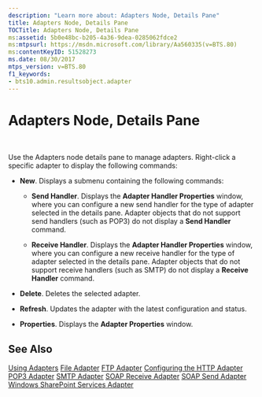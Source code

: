 ```yaml
---
description: "Learn more about: Adapters Node, Details Pane"
title: Adapters Node, Details Pane
TOCTitle: Adapters Node, Details Pane
ms:assetid: 5b0e48bc-b205-4a36-9dea-0285062fdce2
ms:mtpsurl: https://msdn.microsoft.com/library/Aa560335(v=BTS.80)
ms:contentKeyID: 51528273
ms.date: 08/30/2017
mtps_version: v=BTS.80
f1_keywords:
- bts10.admin.resultsobject.adapter
---
```


# Adapters Node, Details Pane

 

Use the Adapters node details pane to manage adapters. Right-click a specific adapter to display the following commands:

  - **New**. Displays a submenu containing the following commands:
    
      - **Send Handler**. Displays the **Adapter Handler Properties** window, where you can configure a new send handler for the type of adapter selected in the details pane. Adapter objects that do not support send handlers (such as POP3) do not display a **Send Handler** command.
    
      - **Receive Handler**. Displays the **Adapter Handler Properties** window, where you can configure a new receive handler for the type of adapter selected in the details pane. Adapter objects that do not support receive handlers (such as SMTP) do not display a **Receive Handler** command.

  - **Delete**. Deletes the selected adapter.

  - **Refresh**. Updates the adapter with the latest configuration and status.

  - **Properties**. Displays the **Adapter Properties** window.

## See Also

[Using Adapters](https://msdn.microsoft.com/library/aa578103\(v=bts.80\))  
[File Adapter](https://msdn.microsoft.com/library/aa561615\(v=bts.80\))  
[FTP Adapter](https://msdn.microsoft.com/library/aa561215\(v=bts.80\))  
[Configuring the HTTP Adapter](https://msdn.microsoft.com/library/aa560119\(v=bts.80\))  
[POP3 Adapter](https://msdn.microsoft.com/library/aa546737\(v=bts.80\))  
[SMTP Adapter](https://msdn.microsoft.com/library/aa578267\(v=bts.80\))  
[SOAP Receive Adapter](https://msdn.microsoft.com/library/aa578345\(v=bts.80\))  
[SOAP Send Adapter](https://msdn.microsoft.com/library/aa560057\(v=bts.80\))  
[Windows SharePoint Services Adapter](https://msdn.microsoft.com/library/aa548027\(v=bts.80\))

